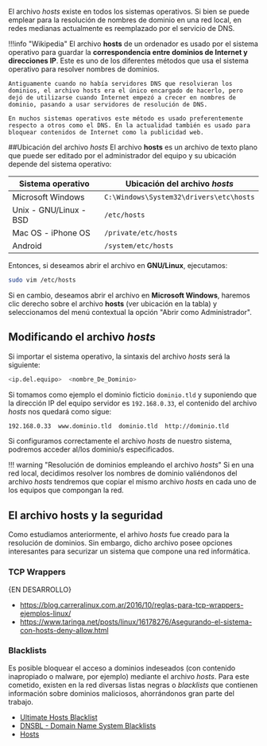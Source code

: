 El archivo _hosts_ existe en todos los sistemas operativos. Si bien se puede emplear para la resolución de nombres de dominio en una red local, en redes medianas actualmente es reemplazado por el servicio de DNS. 

!!!info "Wikipedia" 
	El archivo **hosts** de un ordenador es usado por el sistema operativo para guardar la **correspondencia entre dominios de Internet y direcciones IP**. Este es uno de los diferentes métodos que usa el sistema operativo para resolver nombres de dominios. 

	Antiguamente cuando no había servidores DNS que resolvieran los dominios, el archivo hosts era el único encargado de hacerlo, pero dejó de utilizarse cuando Internet empezó a crecer en nombres de dominio, pasando a usar servidores de resolución de DNS. 

	En muchos sistemas operativos este método es usado preferentemente respecto a otros como el DNS. En la actualidad también es usado para bloquear contenidos de Internet como la publicidad web.

##Ubicación del archivo _hosts_
El archivo **hosts** es un archivo de texto plano que puede ser editado por el administrador del equipo y su ubicación depende del sistema operativo:

| Sistema operativo      | Ubicación del archivo _hosts_           |
| ---------------------- | --------------------------------------- |
| Microsoft Windows      | `C:\Windows\System32\drivers\etc\hosts` |
| Unix - GNU/Linux - BSD | `/etc/hosts`                            |
| Mac OS - iPhone OS     | `/private/etc/hosts`                    |
| Android                | `/system/etc/hosts`                     |


Entonces, si deseamos abrir el archivo en **GNU/Linux**, ejecutamos:

```bash
sudo vim /etc/hosts
```

Si en cambio, deseamos abrir el archivo en **Microsoft Windows**, haremos clic derecho sobre el archivo **hosts** (ver ubicación en la tabla) y seleccionamos del menú contextual la opción "Abrir como Administrador". 


## Modificando el archivo _hosts_

Si importar el sistema operativo, la sintaxis del archivo _hosts_ será la siguiente: 

```bash
<ip.del.equipo>  <nombre_De_Dominio>
```


Si tomamos como ejemplo el dominio ficticio `dominio.tld` y suponiendo que la dirección IP del equipo servidor es `192.168.0.33`, el contenido del archivo _hosts_ nos quedará como sigue:

```bash
192.168.0.33  www.dominio.tld  dominio.tld  http://dominio.tld
```

Si configuramos correctamente el archivo _hosts_ de nuestro sistema, podremos acceder al/los dominio/s especificados. 

!!! warning "Resolución de dominios empleando el archivo _hosts_"
	Si en una red local, decidimos resolver los nombres de dominio valiéndonos del archivo _hosts_ tendremos que copiar el mismo archivo _hosts_ en cada uno de los equipos que compongan la red.

## El archivo hosts y la seguridad
Como estudiamos anteriormente, el arhivo _hosts_ fue creado para la resolución de dominios. Sin embargo, dicho archivo posee opciones interesantes para securizar un sistema que compone una red informática. 

### TCP Wrappers
{EN DESARROLLO}

* https://blog.carreralinux.com.ar/2016/10/reglas-para-tcp-wrappers-ejemplos-linux/
* https://www.taringa.net/posts/linux/16178276/Asegurando-el-sistema-con-hosts-deny-allow.html

### Blacklists 
Es posible bloquear el acceso a dominios indeseados (con contenido inapropiado o malware, por ejemplo) mediante el archivo _hosts_. Para este cometido, existen en la red diversas listas negras o _blacklists_ que contienen información sobre dominios maliciosos, ahorrándonos gran parte del trabajo. 

* [Ultimate Hosts Blacklist](https://github.com/mitchellkrogza/Ultimate.Hosts.Blacklist)
* [DNSBL - Domain Name System Blacklists](https://www.dnsbl.info/dnsbl-list.php)
* [Hosts](https://github.com/StevenBlack/hosts)
